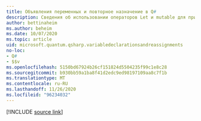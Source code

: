 ```yaml
---
title: Объявления переменных и повторное назначение в Q#
description: Сведения об использовании операторов Let и mutable для привязки переменных в Q# .
author: bettinaheim
ms.author: beheim
ms.date: 10/07/2020
ms.topic: article
uid: microsoft.quantum.qsharp.variabledeclarationsandreassignments
no-loc:
- Q#
- $$v
ms.openlocfilehash: 5150bd67924b26cf151824d5504235f99c1e8c28
ms.sourcegitcommit: b930bb59a1ba8f41d2edc9ed98197109aa8c7f1b
ms.translationtype: MT
ms.contentlocale: ru-RU
ms.lasthandoff: 11/26/2020
ms.locfileid: "96234032"
---
```

<!---
# Variable declarations and reassignments in Q#
-->

[!INCLUDE [source link](~/includes/qsharp-language/Specifications/Language/2_Statements/VariableDeclarationsAndReassignments.md)]

